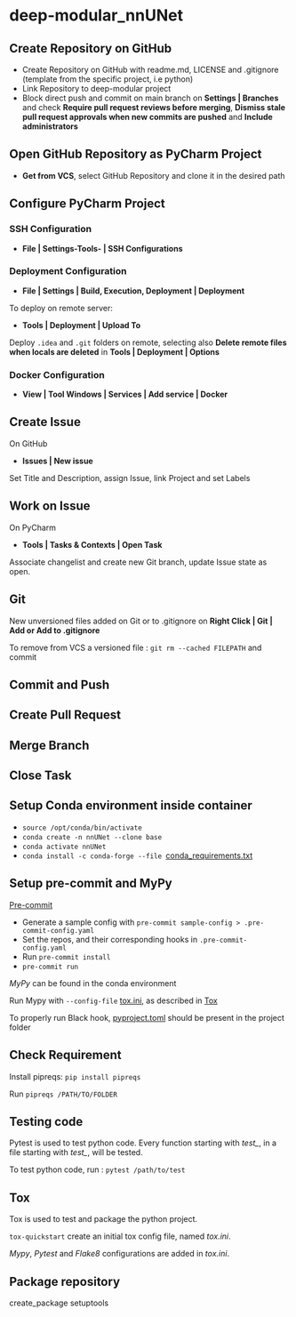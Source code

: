 # deep-modular_nnUNet

## Create Repository on GitHub

* Create Repository on GitHub with readme.md, LICENSE and .gitignore (template from the specific project, i.e python)
* Link Repository to deep-modular project
* Block direct push and commit on main branch on **Settings | Branches** and check **Require pull request reviews before
  merging**, **Dismiss stale pull request approvals when new commits are pushed** and **Include administrators**

## Open GitHub Repository as PyCharm Project

* **Get from VCS**, select GitHub Repository and clone it in the desired path

## Configure PyCharm Project

### SSH Configuration

* **File | Settings-Tools- | SSH Configurations**

### Deployment Configuration

* **File | Settings | Build, Execution, Deployment | Deployment**

To deploy on remote server:

* **Tools | Deployment | Upload To**

Deploy `.idea` and `.git` folders on remote, selecting also **Delete remote files when locals are deleted** in
**Tools | Deployment | Options**

### Docker Configuration

* **View | Tool Windows | Services | Add service | Docker**

## Create Issue

On GitHub

* **Issues | New issue**

Set Title and Description, assign Issue, link Project and set Labels

## Work on Issue

On PyCharm

* **Tools | Tasks & Contexts | Open Task**

Associate changelist and create new Git branch, update Issue state as open.

## Git

New unversioned files added on Git or to .gitignore on **Right Click | Git | Add or Add to .gitignore**

To remove from VCS a versioned file : `git rm --cached FILEPATH` and commit

## Commit and Push

## Create Pull Request

## Merge Branch

## Close Task

## Setup Conda environment inside container

* `source /opt/conda/bin/activate`
* `conda create -n nnUNet --clone base`
* `conda activate nnUNet`
* `conda install -c conda-forge --file `[conda_requirements.txt](conda_requirements.txt)

## Setup pre-commit and MyPy

[Pre-commit](https://pre-commit.com)
* Generate a sample config with `pre-commit sample-config > .pre-commit-config.yaml`
* Set the repos, and their corresponding hooks in `.pre-commit-config.yaml`
* Run `pre-commit install`
* `pre-commit run`

*MyPy* can be found in the conda environment

Run Mypy with `--config-file` [tox.ini](k8s_data_preparation/tox.ini), as described in [Tox](#tox)

To properly run Black hook, [pyproject.toml](pyproject.toml) should be present in the project folder

## Check Requirement

Install pipreqs: `pip install pipreqs`

Run `pipreqs /PATH/TO/FOLDER`

## Testing code

Pytest is used to test python code. Every function starting with *test_*, in a file starting with *test_*, will be
tested.

To test python code, run : `pytest /path/to/test`

## Tox

Tox is used to test and package the python project.

`tox-quickstart` create an initial tox config file, named *tox.ini*.

*Mypy*, *Pytest* and *Flake8* configurations are added in *tox.ini*.

## Package repository

create_package setuptools